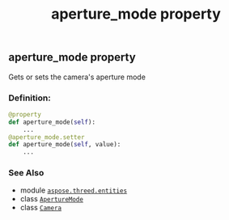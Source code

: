 ﻿---
title: aperture_mode property
second_title: Aspose.3D for Python via .NET API References
description: 
type: docs
weight: 100
url: /python-net/aspose.threed.entities/camera/aperture_mode/
is_root: false
---

## aperture_mode property


Gets or sets the camera's aperture mode
### Definition:
```python
@property
def aperture_mode(self):
    ...
@aperture_mode.setter
def aperture_mode(self, value):
    ...
```

### See Also
* module [`aspose.threed.entities`](../../)
* class [`ApertureMode`](/3d/python-net/aspose.threed.entities/aperturemode)
* class [`Camera`](/3d/python-net/aspose.threed.entities/camera)
